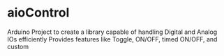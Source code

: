 # aioControl
 Arduino Project to create a library capable of handling Digital and Analog IOs efficiently
 Provides features like Toggle, ON/OFF, timed ON/OFF, and custom

